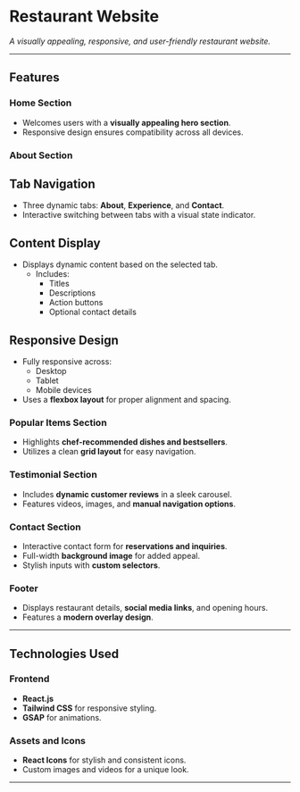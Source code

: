 # **Restaurant Website**  
_A visually appealing, responsive, and user-friendly restaurant website._

---

## **Features**

### **Home Section**
- Welcomes users with a **visually appealing hero section**.
- Responsive design ensures compatibility across all devices.

### **About Section**
## **Tab Navigation**
- Three dynamic tabs: **About**, **Experience**, and **Contact**.
- Interactive switching between tabs with a visual state indicator.

## **Content Display**
- Displays dynamic content based on the selected tab.
  - Includes:
    - Titles
    - Descriptions
    - Action buttons
    - Optional contact details

## **Responsive Design**
- Fully responsive across:
  - Desktop
  - Tablet
  - Mobile devices
- Uses a **flexbox layout** for proper alignment and spacing.


### **Popular Items Section**
- Highlights **chef-recommended dishes and bestsellers**.
- Utilizes a clean **grid layout** for easy navigation.

### **Testimonial Section**
- Includes **dynamic customer reviews** in a sleek carousel.
- Features videos, images, and **manual navigation options**.

### **Contact Section**
- Interactive contact form for **reservations and inquiries**.
- Full-width **background image** for added appeal.
- Stylish inputs with **custom selectors**.

### **Footer**
- Displays restaurant details, **social media links**, and opening hours.
- Features a **modern overlay design**.

---

## **Technologies Used**

### **Frontend**
- **React.js**
- **Tailwind CSS** for responsive styling.
- **GSAP** for animations.

### **Assets and Icons**
- **React Icons** for stylish and consistent icons.
- Custom images and videos for a unique look.

---
